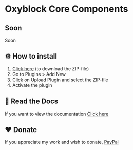 # Oxyblock Core Components

## Soon

Soon

## ⚙️ How to install

1. [Click here](https://github.com/dev-oxyblock/oxyblock-core-components/archive/refs/heads/main.zip) (to download the ZIP-file)
2. Go to Plugins > Add New
3. Click on Upload Plugin and select the ZIP-file
4. Activate the plugin

## 📖 Read the Docs

If you want to view the documentation [Click here](https://core.oxyblock.xyz/docs)

## ❤️ Donate

If you appreciate my work and wish to donate, [PayPal](https://www.paypal.com/paypalme/HANUSTUDIOEIRL)
